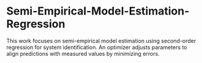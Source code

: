 # Semi-Empirical-Model-Estimation-Regression
This work focuses on semi-empirical model estimation using second-order regression for system identification. An optimizer adjusts parameters to align predictions with measured values by minimizing errors. 
